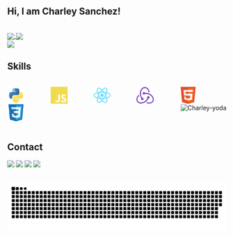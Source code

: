 ## Hi, I am Charley Sanchez! 
</br>

 <div>
  <a href="https://github.com/charleysanchez">
   <img align="center" height="170" src="https://github-readme-stats.vercel.app/api/top-langs/?username=charleysanchez&layout=compact&langs_count=16&theme=dracula"/>
  <img align="center" src="https://github-readme-stats.vercel.app/api?username=charleysanchez&show_icons=true&theme=dracula&include_all_commits=true&count_private=true&hide=issues"/>
</div>
<a href="https://github.com/anuraghazra/github-readme-stats">
  <img height=200 align="center" src="https://vercel.com/charleysanchezs-projects/~/monitoring?visualize=sum(bandwidth_total)&where=request_path%20%3D%20%27%2Fapi%27%20AND%20host%20%3D%20%27github-readme-stats-kappa-mauve.vercel.app%27&startTime=1720918800000&deltaTime=2589288977&g=day" />
</a>
 
 ## Skills
<div style="display: inline_block"><br>
  <img height="40" align="center" alt="Charley-Sanchez" height="30" width="40" src="https://raw.githubusercontent.com/devicons/devicon/master/icons/python/python-original.svg">
 &nbsp;&nbsp;&nbsp;&nbsp;&nbsp;&nbsp;&nbsp;&nbsp;&nbsp;&nbsp;&nbsp;&nbsp;&nbsp;
  <img height="40" align="center" alt="Charley-Js" height="30" width="40" src="https://raw.githubusercontent.com/devicons/devicon/master/icons/javascript/javascript-plain.svg">
 &nbsp;&nbsp;&nbsp;&nbsp;&nbsp;&nbsp;&nbsp;&nbsp;&nbsp;&nbsp;&nbsp;&nbsp;&nbsp;
  <img height="40" align="center" alt="Charley-React" height="30" width="40" src="https://raw.githubusercontent.com/devicons/devicon/master/icons/react/react-original.svg">
 &nbsp;&nbsp;&nbsp;&nbsp;&nbsp;&nbsp;&nbsp;&nbsp;&nbsp;&nbsp;&nbsp;&nbsp;&nbsp;
  <img height="40" align="center" alt="Charley-Redux" height="30" width="40" src="https://raw.githubusercontent.com/devicons/devicon/master/icons/redux/redux-original.svg">
 &nbsp;&nbsp;&nbsp;&nbsp;&nbsp;&nbsp;&nbsp;&nbsp;&nbsp;&nbsp;&nbsp;&nbsp;&nbsp;
  <img height="40" align="center" alt="Charley-HTML" height="30" width="40" src="https://raw.githubusercontent.com/devicons/devicon/master/icons/html5/html5-original.svg">
 &nbsp;&nbsp;&nbsp;&nbsp;&nbsp;&nbsp;&nbsp;&nbsp;&nbsp;&nbsp;&nbsp;&nbsp;&nbsp;
  <img height="40" align="center" alt="Charley-CSS" height="30" width="40" src="https://raw.githubusercontent.com/devicons/devicon/master/icons/css3/css3-original.svg">
  <img align="right" height="180em" alt="Charley-yoda" src="https://media.giphy.com/media/l44Qqz6gO6JiVV3pu/giphy.gif">
</div>
  
</br>

## Contact 
<div> 
  <a href="https://www.linkedin.com/in/charleysanchez" target="_blank"><img src="https://img.shields.io/badge/-LinkedIn-%230077B5?style=for-the-badge&logo=linkedin&logoColor=white" target="_blank"></a> 
  <a href="https://twitter.com/charleyisballer" target="_blank"><img src="https://img.shields.io/badge/-Twitter-%23EA4335?style=for-the-badge&logo=youtube&logoColor=white" target="_blank"></a>
  <a href="https://instagram.com/charleyisballer" target="_blank"><img src="https://img.shields.io/badge/-Instagram-%23E4405F?style=for-the-badge&logo=instagram&logoColor=white" target="_blank"></a>
  <a href = "mailto: charleysanchez7@gmail.com"><img src="https://img.shields.io/badge/-Gmail-%23333?style=for-the-badge&logo=gmail&logoColor=white" target="_blank"></a>
 </br>
</br>
 
![snake gif](https://github.com/charleysanchez/charleysanchez/blob/output/github-contribution-grid-snake.svg) 
</div>
